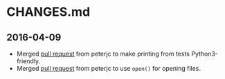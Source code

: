 # CHANGES.md

## 2016-04-09

* Merged [pull request](https://github.com/widdowquinn/pyani/pull/17) from peterjc to make printing from tests Python3-friendly.
* Merged [pull request](https://github.com/widdowquinn/pyani/pull/21) from peterjc to use `open()` for opening files.

